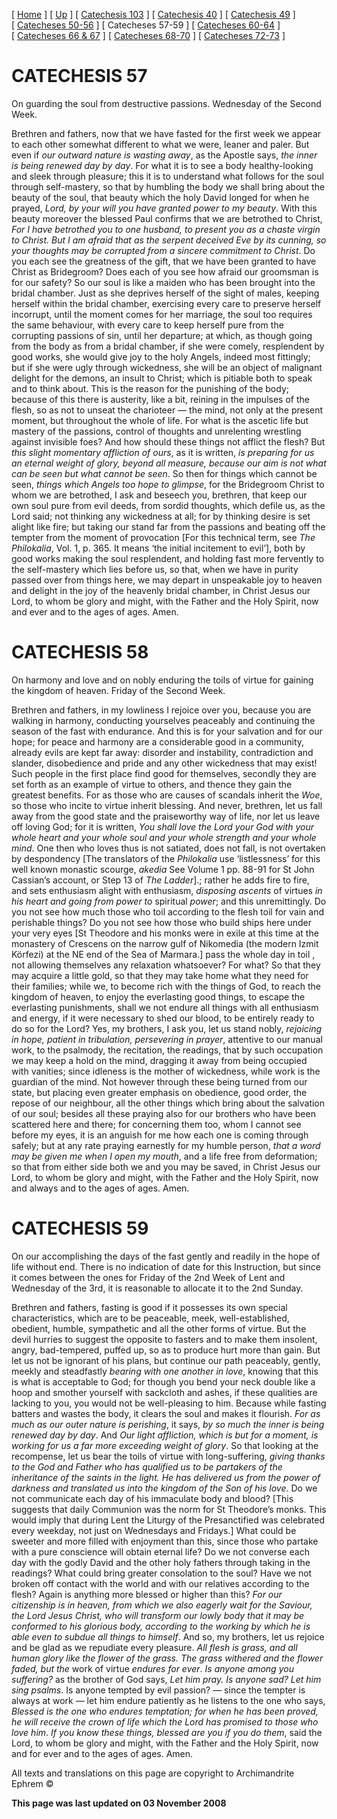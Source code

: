 \[ [Home](index.md) \] \[ [Up](lent.md) \] \[ [Catechesis 103](catechesis_103.md) \] \[ [Catechesis 40](ths40.md) \] \[ [Catechesis 49](catechesis_49.md) \] \[ [Catecheses 50-56](ths50-56.md) \] \[ Catecheses 57-59 \] \[ [Catecheses 60-64](ths60-64.md) \] \[ [Catecheses 66 & 67](ths66-67.md) \] \[ [Catecheses 68-70](ths68-70.md) \] \[ [Catecheses 72-73](ths72-73.md) \]

CATECHESIS 57
=============

On guarding the soul from destructive passions.
Wednesday of the Second Week.

Brethren and fathers, now that we have fasted for the first week we appear to each other somewhat different to what we were, leaner and paler. But even if *our outward nature is wasting away*, as the Apostle says, *the inner is being renewed day by day*. For what it is to see a body healthy-looking and sleek through pleasure; this it is to understand what follows for the soul through self-mastery, so that by humbling the body we shall bring about the beauty of the soul, that beauty which the holy David longed for when he prayed, *Lord, by your will you have granted power to my beauty*. With this beauty moreover the blessed Paul confirms that we are betrothed to Christ, *For I have betrothed you to one husband, to present you as a chaste virgin to Christ. But I am afraid that as the serpent deceived Eve by its cunning, so your thoughts may be corrupted from a sincere commitment to Christ*. Do you each see the greatness of the gift, that we have been granted to have Christ as Bridegroom? Does each of you see how afraid our groomsman is for our safety? So our soul is like a maiden who has been brought into the bridal chamber. Just as she deprives herself of the sight of males, keeping herself within the bridal chamber, exercising every care to preserve herself incorrupt, until the moment comes for her marriage, the soul too requires the same behaviour, with every care to keep herself pure from the corrupting passions of sin, until her departure; at which, as though going from the body as from a bridal chamber, if she were comely, resplendent by good works, she would give joy to the holy Angels, indeed most fittingly; but if she were ugly through wickedness, she will be an object of malignant delight for the demons, an insult to Christ; which is pitiable both to speak and to think about. This is the reason for the punishing of the body; because of this there is austerity, like a bit, reining in the impulses of the flesh, so as not to unseat the charioteer — the mind, not only at the present moment, but throughout the whole of life. For what is the ascetic life but mastery of the passions, control of thoughts and unrelenting wrestling against invisible foes? And how should these things not afflict the flesh? But *this slight momentary affliction of ours*, as it is written, *is preparing for us an eternal weight of glory, beyond all measure, because our aim is not what can be seen but what cannot be seen*. So then for things which cannot be seen, *things which Angels too hope to glimpse*, for the Bridegroom Christ to whom we are betrothed, I ask and beseech you, brethren, that keep our own soul pure from evil deeds, from sordid thoughts, which defile us, as the Lord said; not thinking any wickedness at all; for by thinking desire is set alight like fire; but taking our stand far from the passions and beating off the tempter from the moment of provocation \[For this technical term, see *The Philokalia*, Vol. 1, p. 365. It means ‘the initial incitement to evil’\], both by good works making the soul resplendent, and holding fast more fervently to the self-mastery which lies before us, so that, when we have in purity passed over from things here, we may depart in unspeakable joy to heaven and delight in the joy of the heavenly bridal chamber, in Christ Jesus our Lord, to whom be glory and might, with the Father and the Holy Spirit, now and ever and to the ages of ages. Amen.

CATECHESIS 58
=============

On harmony and love and on nobly enduring the toils of virtue for gaining the kingdom of heaven.
Friday of the Second Week.

Brethren and fathers, in my lowliness I rejoice over you, because you are walking in harmony, conducting yourselves peaceably and continuing the season of the fast with endurance. And this is for your salvation and for our hope; for peace and harmony are a considerable good in a community, already evils are kept far away: disorder and instability, contradiction and slander, disobedience and pride and any other wickedness that may exist! Such people in the first place find good for themselves, secondly they are set forth as an example of virtue to others, and thence they gain the greatest benefits. For as those who are causes of scandals inherit the *Woe*, so those who incite to virtue inherit blessing. And never, brethren, let us fall away from the good state and the praiseworthy way of life, nor let us leave off loving God; for it is written, *You shall love the Lord your God with your whole heart and your whole soul and your whole strength and your whole mind*. One then who loves thus is not satiated, does not fall, is not overtaken by despondency \[The translators of the *Philokalia* use ‘listlessness’ for this well known monastic scourge, *akedia* See Volume 1 pp. 88-91 for St John Cassian’s account, or Step 13 of *The Ladder*\].; rather he adds fire to fire, and sets enthusiasm alight with enthusiasm, *disposing ascents* of virtues *in his heart and going from power to* spiritual *power*; and this unremittingly. Do you not see how much those who toil according to the flesh toil for vain and perishable things? Do you not see how those who build ships here under your very eyes \[St Theodore and his monks were in exile at this time at the monastery of Crescens on the narrow gulf of Nikomedia (the modern Izmit Körfezi) at the NE end of the Sea of Marmara.\] pass the whole day in toil , not allowing themselves any relaxation whatsoever? For what? So that they may acquire a little gold, so that they may take home what they need for their families; while we, to become rich with the things of God, to reach the kingdom of heaven, to enjoy the everlasting good things, to escape the everlasting punishments, shall we not endure all things with all enthusiasm and energy, if it were necessary to shed our blood, to be entirely ready to do so for the Lord? Yes, my brothers, I ask you, let us stand nobly, *rejoicing in hope, patient in tribulation, persevering in prayer*, attentive to our manual work, to the psalmody, the recitation, the readings, that by such occupation we may keep a hold on the mind, dragging it away from being occupied with vanities; since idleness is the mother of wickedness, while work is the guardian of the mind. Not however through these being turned from our state, but placing even greater emphasis on obedience, good order, the repose of our neighbour, all the other things which bring about the salvation of our soul; besides all these praying also for our brothers who have been scattered here and there; for concerning them too, whom I cannot see before my eyes, it is an anguish for me how each one is coming through safely; but at any rate praying earnestly for my humble person, *that a word may be given me when I open my mouth*, and a life free from deformation; so that from either side both we and you may be saved, in Christ Jesus our Lord, to whom be glory and might, with the Father and the Holy Spirit, now and always and to the ages of ages. Amen.

CATECHESIS 59
=============

On our accomplishing the days of the fast gently and readily in the hope of life without end.
There is no indication of date for this Instruction, but since it comes between the ones for Friday of the 2nd Week of Lent and Wednesday of the 3rd, it is reasonable to allocate it to the 2nd Sunday.

Brethren and fathers, fasting is good if it possesses its own special characteristics, which are to be peaceable, meek, well-established, obedient, humble, sympathetic and all the other forms of virtue. But the devil hurries to suggest the opposite to fasters and to make them insolent, angry, bad-tempered, puffed up, so as to produce hurt more than gain. But let us not be ignorant of his plans, but continue our path peaceably, gently, meekly and steadfastly *bearing with one another in love*, knowing that this is what is acceptable to God; for though you bend your neck double like a hoop and smother yourself with sackcloth and ashes, if these qualities are lacking to you, you would not be well-pleasing to him. Because while fasting batters and wastes the body, it clears the soul and makes it flourish. *For as much as our outer nature is perishing*, it says, *by so much the inner is being renewed day by day*. And *Our light affliction, which is but for a moment, is working for us a far more exceeding weight of glory*. So that looking at the recompense, let us bear the toils of virtue with long-suffering, *giving thanks to the God and Father who has qualified us to be partakers of the inheritance of the saints in the light. He has delivered us from the power of darkness and translated us into the kingdom of the Son of his love*. Do we not communicate each day of his immaculate body and blood? \[This suggests that daily Communion was the norm for St Theodore’s monks. This would imply that during Lent the Liturgy of the Presanctified was celebrated every weekday, not just on Wednesdays and Fridays.\] What could be sweeter and more filled with enjoyment than this, since those who partake with a pure conscience will obtain eternal life? Do we not converse each day with the godly David and the other holy fathers through taking in the readings? What could bring greater consolation to the soul? Have we not broken off contact with the world and with our relatives according to the flesh? Again is anything more blessed or higher than this? *For our citizenship is in heaven, from which we also eagerly wait for the Saviour, the Lord Jesus Christ, who will transform our lowly body that it may be conformed to his glorious body, according to the working by which he is able even to subdue all things to himself*. And so, my brothers, let us rejoice and be glad as we repudiate every pleasure. *All flesh is grass, and all human glory like the flower of the grass. The grass withered and the flower faded, but the* work of virtue *endures for ever*. *Is anyone among you suffering?* as the brother of God says, *Let him pray. Is anyone sad? Let him sing psalms*. Is anyone tempted by evil passion? — since the tempter is always at work — let him endure patiently as he listens to the one who says, *Blessed is the one who endures temptation; for when he has been proved, he will receive the crown of life which the Lord has promised to those who love him*. *If you know these things, blessed are you if you do them*, said the Lord, to whom be glory and might, with the Father and the Holy Spirit, now and for ever and to the ages of ages. Amen. 

All texts and translations on this page are copyright to
Archimandrite Ephrem ©

**This page was last updated on 03 November 2008**
